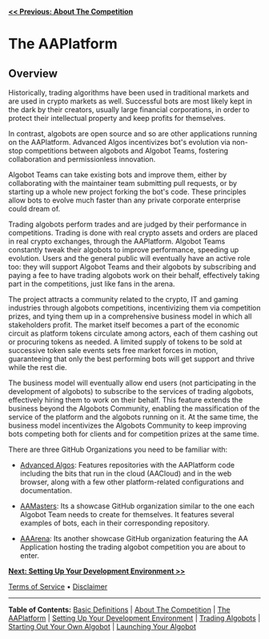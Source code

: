 **[<< Previous: About The Competition](TheCompetition.md)**



# The AAPlatform

## Overview

Historically, trading algorithms have been used in traditional markets and are used in crypto markets as well. Successful bots are most likely kept in the dark by their creators, usually large financial corporations, in order to protect their intellectual property and keep profits for themselves.

In contrast, algobots are open source and so are other applications running on the AAPlatform. Advanced Algos incentivizes bot's evolution via non-stop competitions between algobots and Algobot Teams, fostering collaboration and permissionless innovation.

Algobot Teams can take existing bots and improve them, either by collaborating with the maintainer team submitting pull requests, or by starting up a whole new project forking the bot's code. These principles allow bots to evolve much faster than any private corporate enterprise could dream of.

Trading algobots perform trades and are judged by their performance in competitions. Trading is done with real crypto assets and orders are placed in real crypto exchanges, through the AAPlatform. Algobot Teams constantly tweak their algobots to improve performance, speeding up evolution. Users and the general public will eventually have an active role too: they will support Algobot Teams and their algobots by subscribing and paying a fee to have trading algobots work on their behalf, effectively taking part in the competitions, just like fans in the arena.

The project attracts a community related to the crypto, IT and gaming industries through algobots competitions, incentivizing them via competition prizes, and tying them up in a comprehensive business model in which all stakeholders profit. The market itself becomes a part of the economic circuit as platform tokens circulate among actors, each of them cashing out or procuring tokens as needed. A limited supply of tokens to be sold at successive token sale events sets free market forces in motion, guaranteeing that only the best performing bots will get support and thrive while the rest die.

The business model will eventually allow end users (not participating in the development of algobots) to subscribe to the services of trading algobots, effectively hiring them to work on their behalf. This feature extends the business beyond the Algobots Community, enabling the massification of the service of the platform and the algobots running on it. At the same time, the business model incentivizes the Algobots Community to keep improving bots competing both for clients and for competition prizes at the same time.

There are three GitHub Organizations you need to be familiar with:

* [Advanced Algos](https://github.com/AdvancedAlgos): Features repositories with the AAPlatform code including the bits that run in the cloud (AACloud) and in the web browser, along with a few other platform-related configurations and documentation.

* [AAMasters](https://github.com/AAMasters): Its a showcase GitHub organization similar to the one each Algobot Team needs to create for themselves. It features several examples of bots, each in their corresponding repository.

* [AAArena](https://github.com/AAArena): Its another showcase GitHub organization featuring the AA Application hosting the trading algobot competition you are about to enter.

**[Next: Setting Up Your Development Environment >>](./developing/0-Setup.md)**

[Terms of Service](./Terms.md)  &bull;  [Disclaimer](./Disclaimer.md)

<hr />

**Table of Contents:** [Basic Definitions](./README.md/#basic-definitions) | [About The Competition](./TheCompetition.md) | [The AAPlatform](./AAPlatform.md) | [Setting Up Your Development Environment](./developing/0-Setup.md) | [Trading Algobots](./developing/1-TradingAlgobots.md) | [Starting Out Your Own Algobot](./developing/2-YourOwnAlgobot.md) | [Launching Your Algobot](./developing/3-LaunchingYourAlgobot.md)

